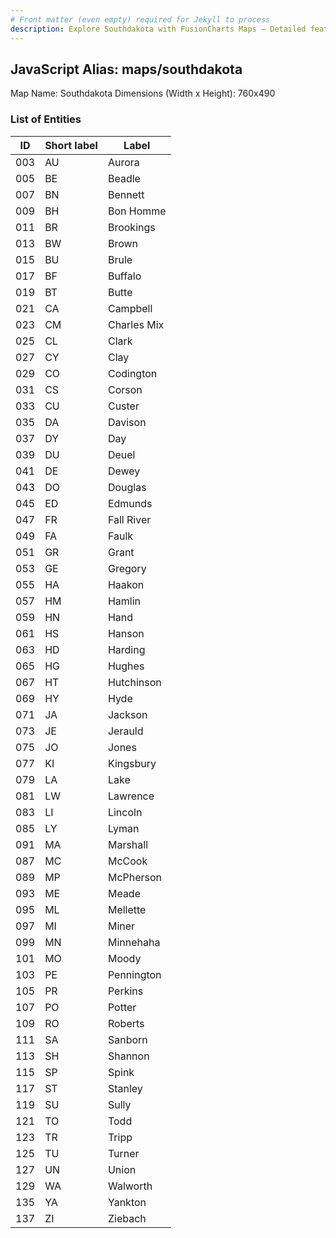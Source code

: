 ```yaml
---
# Front matter (even empty) required for Jekyll to process
description: Explore Southdakota with FusionCharts Maps – Detailed features for seamless integration. Try now & enhance your data visualization today! 
---
```


## JavaScript Alias: maps/southdakota

Map Name: Southdakota
Dimensions (Width x Height): 760x490





### List of Entities

ID | Short label | Label
---|---|---|
003|AU|Aurora
005|BE|Beadle
007|BN|Bennett
009|BH|Bon Homme
011|BR|Brookings
013|BW|Brown
015|BU|Brule
017|BF|Buffalo
019|BT|Butte
021|CA|Campbell
023|CM|Charles Mix
025|CL|Clark
027|CY|Clay
029|CO|Codington
031|CS|Corson
033|CU|Custer
035|DA|Davison
037|DY|Day
039|DU|Deuel
041|DE|Dewey
043|DO|Douglas
045|ED|Edmunds
047|FR|Fall River
049|FA|Faulk
051|GR|Grant
053|GE|Gregory
055|HA|Haakon
057|HM|Hamlin
059|HN|Hand
061|HS|Hanson
063|HD|Harding
065|HG|Hughes
067|HT|Hutchinson
069|HY|Hyde
071|JA|Jackson
073|JE|Jerauld
075|JO|Jones
077|KI|Kingsbury
079|LA|Lake
081|LW|Lawrence
083|LI|Lincoln
085|LY|Lyman
091|MA|Marshall
087|MC|McCook
089|MP|McPherson
093|ME|Meade
095|ML|Mellette
097|MI|Miner
099|MN|Minnehaha
101|MO|Moody
103|PE|Pennington
105|PR|Perkins
107|PO|Potter
109|RO|Roberts
111|SA|Sanborn
113|SH|Shannon
115|SP|Spink
117|ST|Stanley
119|SU|Sully
121|TO|Todd
123|TR|Tripp
125|TU|Turner
127|UN|Union
129|WA|Walworth
135|YA|Yankton
137|ZI|Ziebach

